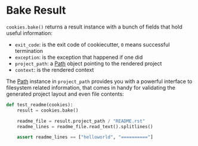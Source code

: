 # Bake Result

``cookies.bake()`` returns a result instance with a bunch of fields that
hold useful information:

* ``exit_code``: is the exit code of cookiecutter, ``0`` means successful termination
* ``exception``: is the exception that happened if one did
* ``project_path``: a [Path] object pointing to the rendered project
* ``context``: is the rendered context

The [Path] instance in `project_path` provides you with a powerful interface to
filesystem related information, that comes in handy for validating the generated
project layout and even file contents:

```python
def test_readme(cookies):
    result = cookies.bake()

    readme_file = result.project_path / "README.rst"
    readme_lines = readme_file.read_text().splitlines()

    assert readme_lines == ["helloworld", "=========="]
```

[path]: https://docs.python.org/3/library/pathlib.html#pathlib.Path
